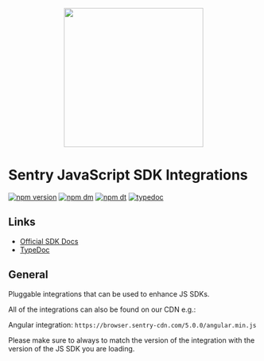 <p align="center">
  <a href="https://sentry.io" target="_blank" align="center">
    <img src="https://sentry-brand.storage.googleapis.com/sentry-logo-black.png" width="280">
  </a>
  <br />
</p>

# Sentry JavaScript SDK Integrations

[![npm version](https://img.shields.io/npm/v/@sentry/integrations.svg)](https://www.npmjs.com/package/@sentry/integrations)
[![npm dm](https://img.shields.io/npm/dm/@sentry/integrations.svg)](https://www.npmjs.com/package/@sentry/integrations)
[![npm dt](https://img.shields.io/npm/dt/@sentry/integrations.svg)](https://www.npmjs.com/package/@sentry/integrations)
[![typedoc](https://img.shields.io/badge/docs-typedoc-blue.svg)](http://getsentry.github.io/sentry-javascript/)

## Links

- [Official SDK Docs](https://docs.sentry.io/quickstart/)
- [TypeDoc](http://getsentry.github.io/sentry-javascript/)

## General

Pluggable integrations that can be used to enhance JS SDKs.

All of the integrations can also be found on our CDN e.g.:

Angular integration: `https://browser.sentry-cdn.com/5.0.0/angular.min.js`

Please make sure to always to match the version of the integration with the version of the JS SDK you are loading.
